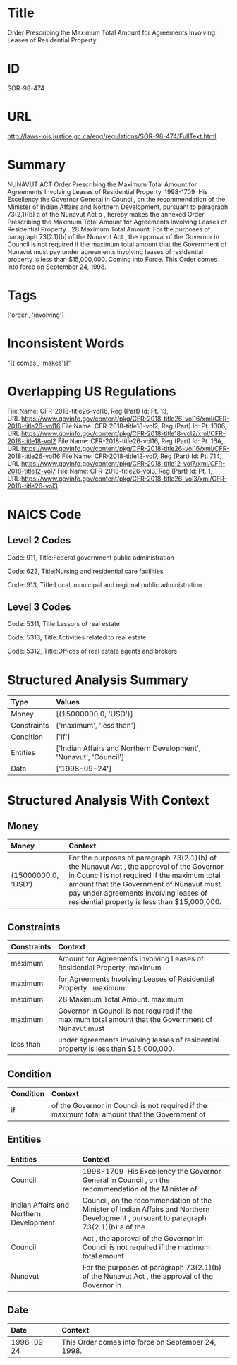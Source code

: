 # Title
Order Prescribing the Maximum Total Amount for Agreements Involving Leases of Residential Property


# ID
SOR-98-474

# URL
http://laws-lois.justice.gc.ca/eng/regulations/SOR-98-474/FullText.html


# Summary
NUNAVUT ACT Order Prescribing the Maximum Total Amount for Agreements Involving Leases of Residential Property.
1998-1709  His Excellency the Governor General in Council, on the recommendation of the Minister of Indian Affairs and Northern Development, pursuant to paragraph 73(2.1)(b) a  of the  Nunavut Act b , hereby makes the annexed  Order Prescribing the Maximum Total Amount for Agreements Involving Leases of Residential Property .
28 Maximum Total Amount.
For the purposes of paragraph 73(2.1)(b) of the  Nunavut Act , the approval of the Governor in Council is not required if the maximum total amount that the Government of Nunavut must pay under agreements involving leases of residential property is less than $15,000,000.
Coming into Force.
This Order comes into force on September 24, 1998.


# Tags
['order', 'involving']


# Inconsistent Words
"[('comes', 'makes')]"


# Overlapping US Regulations
File Name: CFR-2018-title26-vol16, Reg (Part) Id: Pt. 13, URL:https://www.govinfo.gov/content/pkg/CFR-2018-title26-vol16/xml/CFR-2018-title26-vol16
File Name: CFR-2018-title18-vol2, Reg (Part) Id: Pt. 1306, URL:https://www.govinfo.gov/content/pkg/CFR-2018-title18-vol2/xml/CFR-2018-title18-vol2
File Name: CFR-2018-title26-vol16, Reg (Part) Id: Pt. 16A, URL:https://www.govinfo.gov/content/pkg/CFR-2018-title26-vol16/xml/CFR-2018-title26-vol16
File Name: CFR-2018-title12-vol7, Reg (Part) Id: Pt. 714, URL:https://www.govinfo.gov/content/pkg/CFR-2018-title12-vol7/xml/CFR-2018-title12-vol7
File Name: CFR-2018-title26-vol3, Reg (Part) Id: Pt. 1, URL:https://www.govinfo.gov/content/pkg/CFR-2018-title26-vol3/xml/CFR-2018-title26-vol3



# NAICS Code
## Level 2 Codes
Code: 911, Title:Federal government public administration

Code: 623, Title:Nursing and residential care facilities

Code: 913, Title:Local, municipal and regional public administration




## Level 3 Codes
Code: 5311, Title:Lessors of real estate

Code: 5313, Title:Activities related to real estate

Code: 5312, Title:Offices of real estate agents and brokers







# Structured Analysis Summary
| Type        | Values                                                            |
|:------------|:------------------------------------------------------------------|
| Money       | [(15000000.0, 'USD')]                                             |
| Constraints | ['maximum', 'less than']                                          |
| Condition   | ['if']                                                            |
| Entities    | ['Indian Affairs and Northern Development', 'Nunavut', 'Council'] |
| Date        | ['1998-09-24']                                                    |


# Structured Analysis With Context
 


## Money
| Money               | Context                                                                                                                                                                                                                                                                        |
|:--------------------|:-------------------------------------------------------------------------------------------------------------------------------------------------------------------------------------------------------------------------------------------------------------------------------|
| (15000000.0, 'USD') | For the purposes of paragraph 73(2.1)(b) of the  Nunavut Act , the approval of the Governor in Council is not required if the maximum total amount that the Government of Nunavut must pay under agreements involving leases of residential property is less than $15,000,000. |


## Constraints
| Constraints   | Context                                                                                             |
|:--------------|:----------------------------------------------------------------------------------------------------|
| maximum       | Amount for Agreements Involving Leases of Residential Property. maximum                             |
| maximum       | for Agreements Involving Leases of Residential Property . maximum                                   |
| maximum       | 28 Maximum Total Amount. maximum                                                                    |
| maximum       | Governor in Council is not required if the maximum total amount that the Government of Nunavut must |
| less than     | under agreements involving leases of residential property is less than  $15,000,000.                |


## Condition
| Condition   | Context                                                                                       |
|:------------|:----------------------------------------------------------------------------------------------|
| if          | of the Governor in Council is not required if the maximum total amount that the Government of |


## Entities
| Entities                                | Context                                                                                                                               |
|:----------------------------------------|:--------------------------------------------------------------------------------------------------------------------------------------|
| Council                                 | 1998-1709  His Excellency the Governor General in  Council , on the recommendation of the Minister of                                 |
| Indian Affairs and Northern Development | Council, on the recommendation of the Minister of Indian Affairs and Northern Development , pursuant to paragraph 73(2.1)(b) a of the |
| Council                                 | Act , the approval of the Governor in Council is not required if the maximum total amount                                             |
| Nunavut                                 | For the purposes of paragraph 73(2.1)(b) of the   Nunavut Act , the approval of the Governor in                                       |


## Date
| Date       | Context                                            |
|:-----------|:---------------------------------------------------|
| 1998-09-24 | This Order comes into force on September 24, 1998. |


